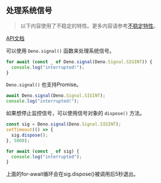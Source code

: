 ## 处理系统信号

> 以下内容使用了不稳定的特性。更多内容请参考[不稳定特性](/runtime/stability)。

[API文档](https://doc.deno.land/https/raw.githubusercontent.com/denoland/deno/master/cli/js/lib.deno.unstable.d.ts#Deno.signal)

可以使用 `Deno.signal()` 函数来处理系统信号。

```ts
for await (const _ of Deno.signal(Deno.Signal.SIGINT)) {
  console.log("interrupted!");
}
```

`Deno.signal()` 也支持Promise。

```ts
await Deno.signal(Deno.Signal.SIGINT);
console.log("interrupted!");
```

如果想停止监控信号，可以使用信号对象的 `dispose()` 方法。

```ts
const sig = Deno.signal(Deno.Signal.SIGINT);
setTimeout(() => {
  sig.dispose();
}, 5000);

for await (const _ of sig) {
  console.log("interrupted");
}
```

上面的for-await循环会在sig.dispose()被调用后5秒退出。